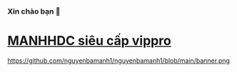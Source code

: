 ### Xin chào bạn 👋

# [MANHHDC siêu cấp vippro](https://manhhdc.id.vn)
https://github.com/nguyenbamanh1/nguyenbamanh1/blob/main/banner.png
<!--
**nguyenbamanh1/nguyenbamanh1** is a ✨ _special_ ✨ repository because its `README.md` (this file) appears on your GitHub profile.

Here are some ideas to get you started:

- 🔭 I’m currently working on ...
- 🌱 I’m currently learning ...
- 👯 I’m looking to collaborate on ...
- 🤔 I’m looking for help with ...
- 💬 Ask me about ...
- 📫 How to reach me: ...
- 😄 Pronouns: ...
- ⚡ Fun fact: ...
-->
